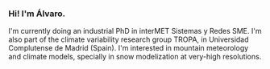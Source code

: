 ### Hi! I'm Álvaro. 
I'm currently doing an industrial PhD in interMET Sistemas y Redes SME. I'm also part of the climate variability research group TROPA, in Universidad Complutense de Madrid (Spain).
I'm interested in mountain meteorology and climate models, specially in snow modelization at very-high resolutions.
